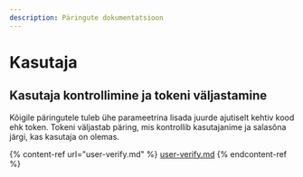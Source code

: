 ```yaml
---
description: Päringute dokumentatsioon
---
```


# Kasutaja

## Kasutaja kontrollimine ja tokeni väljastamine

Kõigile päringutele tuleb ühe parameetrina lisada juurde ajutiselt kehtiv kood ehk token. Tokeni väljastab päring, mis kontrollib kasutajanime ja salasõna järgi, kas kasutaja on olemas.

{% content-ref url="user-verify.md" %}
[user-verify.md](user-verify.md)
{% endcontent-ref %}
